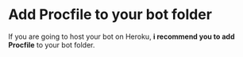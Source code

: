 # Add Procfile to your bot folder
If you are going to host your bot on Heroku, **i recommend you to add Procfile** to your bot folder.                       